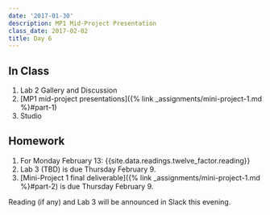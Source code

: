 ```yaml
---
date: '2017-01-30'
description: MP1 Mid-Project Presentation
class_date: 2017-02-02
title: Day 6
---
```


## In Class

1. Lab 2 Gallery and Discussion
2. [MP1 mid-project presentations]({% link _assignments/mini-project-1.md %}#part-1)
3. Studio


## Homework

1. For Monday February 13: {{site.data.readings.twelve_factor.reading}}
2. Lab 3 (TBD) is due Thursday February 9.
3. [Mini-Project 1 final deliverable]({% link _assignments/mini-project-1.md %}#part-2) is due Thursday February 9.

Reading (if any) and Lab 3 will be announced in Slack this evening.
